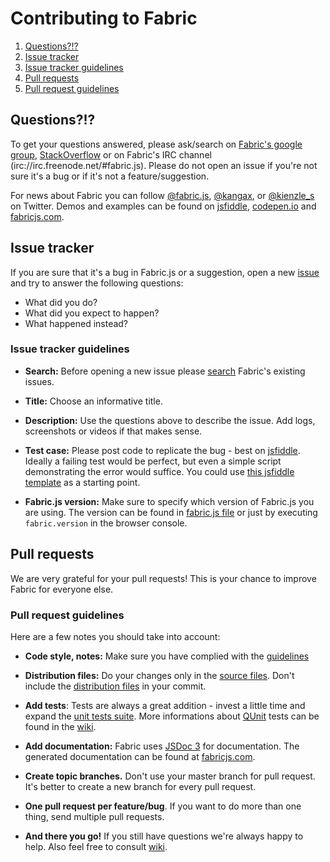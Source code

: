 # Contributing to Fabric

1. [Questions?!?](#questions)
2. [Issue tracker](#issue-tracker)
3. [Issue tracker guidelines](#issue-tracker-guidelines)
4. [Pull requests](#pull-request)
5. [Pull request guidelines](#pull-request-guidelines)

## Questions?!?

To get your questions answered, please ask/search on [Fabric's google group], [StackOverflow] or on Fabric's IRC channel (irc://irc.freenode.net/#fabric.js).
Please do not open an issue if you're not sure it's a bug or if it's not a feature/suggestion.

For news about Fabric you can follow [@fabric.js], [@kangax], or [@kienzle_s] on Twitter.
Demos and examples can be found on [jsfiddle], [codepen.io] and [fabricjs.com].

## Issue tracker

If you are sure that it's a bug in Fabric.js or a suggestion, open a new [issue] and try to answer the following questions:

- What did you do?
- What did you expect to happen?
- What happened instead?

### Issue tracker guidelines

- **Search:** Before opening a new issue please [search](https://github.com/kangax/fabric.js/search?q=&ref=cmdform&type=Issues) Fabric's existing issues.

- **Title:** Choose an informative title.

- **Description:** Use the questions above to describe the issue. Add logs, screenshots or videos if that makes sense.

- **Test case:** Please post code to replicate the bug - best on [jsfiddle](https://jsfiddle.net). Ideally a failing test would be
perfect, but even a simple script demonstrating the error would suffice. You could use [this jsfiddle template](https://jsfiddle.net/fabricjs/Da7SP/) as a
starting point.

- **Fabric.js version:** Make sure to specify which version of Fabric.js you are using. The version can be found in [fabric.js file](https://github.com/kangax/fabric.js/blob/master/dist/fabric.js#L5) or just by executing `fabric.version` in the browser console.

## Pull requests

We are very grateful for your pull requests! This is your chance to improve Fabric for everyone else.

### Pull request guidelines

Here are a few notes you should take into account:

- **Code style, notes:** Make sure you have complied with the [guidelines](https://github.com/kangax/fabric.js/wiki/How-to-contribute-to-Fabric#code-style-notes)

- **Distribution files:** Do your changes only in the [source files](https://github.com/kangax/fabric.js/tree/master/src). Don't include the [distribution files](https://github.com/kangax/fabric.js/tree/master/dist) in your commit.

- **Add tests**: Tests are always a great addition - invest a little time and expand the [unit tests suite](https://github.com/kangax/fabric.js/tree/master/test/unit). More informations about [QUnit](https://qunitjs.com/) tests can be found in the [wiki](https://github.com/kangax/fabric.js/wiki/How-to-contribute-to-Fabric#testing-fabric).

- **Add documentation:** Fabric uses [JSDoc 3] for documentation. The generated documentation can be found at [fabricjs.com](https://fabricjs.com/docs).

- **Create topic branches.** Don't use your master branch for pull request. It's better to create a new branch for every pull request.

- **One pull request per feature/bug**. If you want to do more than one thing, send multiple pull requests.

- **And there you go!** If you still have questions we're always happy to help. Also feel free to consult [wiki](https://github.com/kangax/fabric.js/wiki/How-to-contribute-to-Fabric).

[Fabric's google group]: https://groups.google.com/forum/#!forum/fabricjs
[stackoverflow]: https://stackoverflow.com/questions/tagged/fabricjs
[@fabric.js]: https://twitter.com/fabricjs
[@kangax]: https://twitter.com/kangax
[@kienzle_s]: https://twitter.com/kienzle_s
[jsfiddle]: https://jsfiddle.net/user/fabricjs/fiddles
[codepen.io]: https://codepen.io/tag/fabricjs
[fabricjs.com]: https://fabricjs.com/demos
[JSDoc 3]: https://usejsdoc.org/
[issue]: https://github.com/kangax/fabric.js/issues
